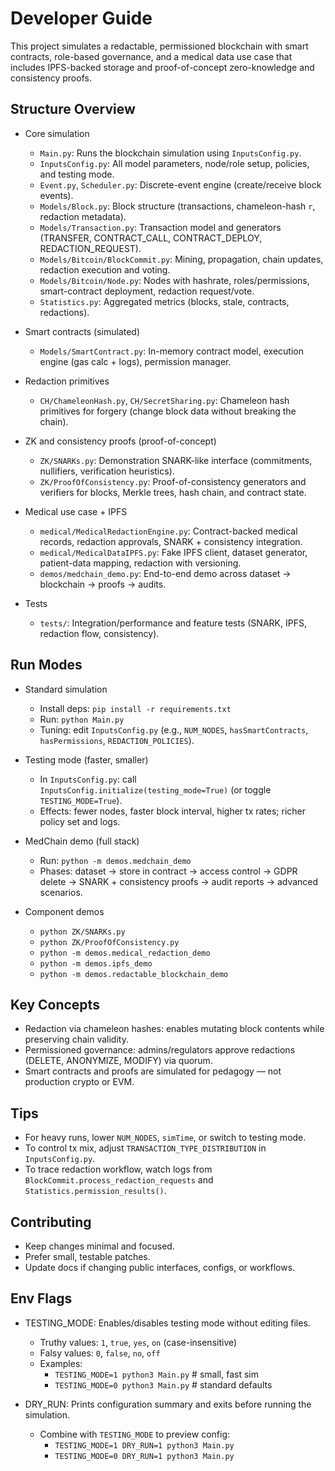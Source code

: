 # Developer Guide

This project simulates a redactable, permissioned blockchain with smart contracts, role-based governance, and a medical data use case that includes IPFS-backed storage and proof-of-concept zero-knowledge and consistency proofs.

## Structure Overview

- Core simulation
  - `Main.py`: Runs the blockchain simulation using `InputsConfig.py`.
  - `InputsConfig.py`: All model parameters, node/role setup, policies, and testing mode.
  - `Event.py`, `Scheduler.py`: Discrete-event engine (create/receive block events).
  - `Models/Block.py`: Block structure (transactions, chameleon-hash `r`, redaction metadata).
  - `Models/Transaction.py`: Transaction model and generators (TRANSFER, CONTRACT_CALL, CONTRACT_DEPLOY, REDACTION_REQUEST).
  - `Models/Bitcoin/BlockCommit.py`: Mining, propagation, chain updates, redaction execution and voting.
  - `Models/Bitcoin/Node.py`: Nodes with hashrate, roles/permissions, smart-contract deployment, redaction request/vote.
  - `Statistics.py`: Aggregated metrics (blocks, stale, contracts, redactions).

- Smart contracts (simulated)
  - `Models/SmartContract.py`: In-memory contract model, execution engine (gas calc + logs), permission manager.

- Redaction primitives
  - `CH/ChameleonHash.py`, `CH/SecretSharing.py`: Chameleon hash primitives for forgery (change block data without breaking the chain).

- ZK and consistency proofs (proof-of-concept)
  - `ZK/SNARKs.py`: Demonstration SNARK-like interface (commitments, nullifiers, verification heuristics).
  - `ZK/ProofOfConsistency.py`: Proof-of-consistency generators and verifiers for blocks, Merkle trees, hash chain, and contract state.

- Medical use case + IPFS
  - `medical/MedicalRedactionEngine.py`: Contract-backed medical records, redaction approvals, SNARK + consistency integration.
  - `medical/MedicalDataIPFS.py`: Fake IPFS client, dataset generator, patient-data mapping, redaction with versioning.
  - `demos/medchain_demo.py`: End-to-end demo across dataset → blockchain → proofs → audits.

- Tests
  - `tests/`: Integration/performance and feature tests (SNARK, IPFS, redaction flow, consistency).

## Run Modes

- Standard simulation
  - Install deps: `pip install -r requirements.txt`
  - Run: `python Main.py`
  - Tuning: edit `InputsConfig.py` (e.g., `NUM_NODES`, `hasSmartContracts`, `hasPermissions`, `REDACTION_POLICIES`).

- Testing mode (faster, smaller)
  - In `InputsConfig.py`: call `InputsConfig.initialize(testing_mode=True)` (or toggle `TESTING_MODE=True`).
  - Effects: fewer nodes, faster block interval, higher tx rates; richer policy set and logs.

- MedChain demo (full stack)
  - Run: `python -m demos.medchain_demo`
  - Phases: dataset → store in contract → access control → GDPR delete → SNARK + consistency proofs → audit reports → advanced scenarios.

- Component demos
  - `python ZK/SNARKs.py`
  - `python ZK/ProofOfConsistency.py`
  - `python -m demos.medical_redaction_demo`
  - `python -m demos.ipfs_demo`
  - `python -m demos.redactable_blockchain_demo`

## Key Concepts

- Redaction via chameleon hashes: enables mutating block contents while preserving chain validity.
- Permissioned governance: admins/regulators approve redactions (DELETE, ANONYMIZE, MODIFY) via quorum.
- Smart contracts and proofs are simulated for pedagogy — not production crypto or EVM.

## Tips

- For heavy runs, lower `NUM_NODES`, `simTime`, or switch to testing mode.
- To control tx mix, adjust `TRANSACTION_TYPE_DISTRIBUTION` in `InputsConfig.py`.
- To trace redaction workflow, watch logs from `BlockCommit.process_redaction_requests` and `Statistics.permission_results()`.

## Contributing

- Keep changes minimal and focused.
- Prefer small, testable patches.
- Update docs if changing public interfaces, configs, or workflows.

## Env Flags

- TESTING_MODE: Enables/disables testing mode without editing files.
  - Truthy values: `1`, `true`, `yes`, `on` (case-insensitive)
  - Falsy values: `0`, `false`, `no`, `off`
  - Examples:
    - `TESTING_MODE=1 python3 Main.py`  # small, fast sim
    - `TESTING_MODE=0 python3 Main.py`  # standard defaults

- DRY_RUN: Prints configuration summary and exits before running the simulation.
  - Combine with `TESTING_MODE` to preview config:
    - `TESTING_MODE=1 DRY_RUN=1 python3 Main.py`
    - `TESTING_MODE=0 DRY_RUN=1 python3 Main.py`
